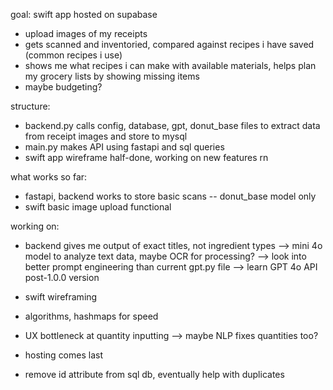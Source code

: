 goal: swift app hosted on supabase
* upload images of my receipts
* gets scanned and inventoried, compared against recipes i have saved (common recipes i use)
* shows me what recipes i can make with available materials, helps plan my grocery lists by showing missing items
* maybe budgeting?


structure: 
* backend.py calls config, database, gpt, donut_base files to extract data from receipt images and store to mysql
* main.py makes API using fastapi and sql queries
* swift app wireframe half-done, working on new features rn

what works so far:
* fastapi, backend works to store basic scans -- donut_base model only
* swift basic image upload functional


working on:
* backend gives me output of exact titles, not ingredient types --> mini 4o model to analyze text data, maybe OCR for processing?
  --> look into better prompt engineering than current gpt.py file
  --> learn GPT 4o API post-1.0.0 version
* swift wireframing
* algorithms, hashmaps for speed
* UX bottleneck at quantity inputting --> maybe NLP fixes quantities too?
* hosting comes last


* remove id attribute from sql db, eventually help with duplicates
  
